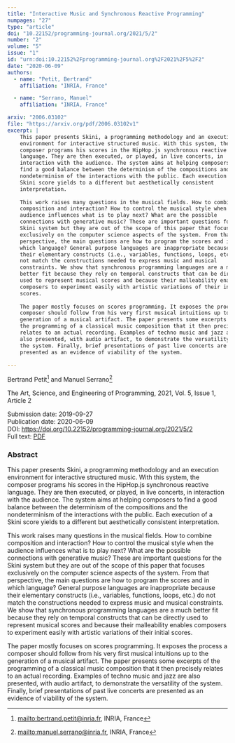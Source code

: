 ```yaml
---
title: "Interactive Music and Synchronous Reactive Programming"
numpages: "27"
type: "article"
doi: "10.22152/programming-journal.org/2021/5/2"
number: "2"
volume: "5"
issue: "1"
id: "urn:doi:10.22152%2Fprogramming-journal.org%2F2021%2F5%2F2"
date: "2020-06-09"
authors: 
  - name: "Petit, Bertrand"
    affiliation: "INRIA, France"

  - name: "Serrano, Manuel"
    affiliation: "INRIA, France"

arxiv: "2006.03102"
file: "https://arxiv.org/pdf/2006.03102v1"
excerpt: |
    This paper presents Skini, a programming methodology and an execution
    environment for interactive structured music. With this system, the
    composer programs his scores in the HipHop.js synchronous reactive
    language. They are then executed, or played, in live concerts, in
    interaction with the audience. The system aims at helping composers to
    find a good balance between the determinism of the compositions and the
    nondeterminism of the interactions with the public. Each execution of a
    Skini score yields to a different but aesthetically consistent
    interpretation.
    
    This work raises many questions in the musical fields. How to combine
    composition and interaction? How to control the musical style when the
    audience influences what is to play next? What are the possible
    connections with generative music? These are important questions for the
    Skini system but they are out of the scope of this paper that focuses
    exclusively on the computer science aspects of the system. From that
    perspective, the main questions are how to program the scores and in
    which language? General purpose languages are inappropriate because
    their elementary constructs (i.e., variables, functions, loops, etc.) do
    not match the constructions needed to express music and musical
    constraints. We show that synchronous programming languages are a much
    better fit because they rely on temporal constructs that can be directly
    used to represent musical scores and because their malleability enables
    composers to experiment easily with artistic variations of their initial
    scores.
    
    The paper mostly focuses on scores programming. It exposes the process a
    composer should follow from his very first musical intuitions up to the
    generation of a musical artifact. The paper presents some excerpts of
    the programming of a classical music composition that it then precisely
    relates to an actual recording. Examples of techno music and jazz are
    also presented, with audio artifact, to demonstrate the versatility of
    the system. Finally, brief presentations of past live concerts are
    presented as an evidence of viability of the system.

---
```

Bertrand Petit[^1] and Manuel Serrano[^2]

The Art, Science, and Engineering of Programming, 2021, Vol. 5, Issue 1, Article 2

Submission date: 2019-09-27  
Publication date: 2020-06-09  
DOI: <https://doi.org/10.22152/programming-journal.org/2021/5/2>  
Full text: [PDF](https://arxiv.org/pdf/2006.03102v1)  


### Abstract

This paper presents Skini, a programming methodology and an execution
environment for interactive structured music. With this system, the
composer programs his scores in the HipHop.js synchronous reactive
language. They are then executed, or played, in live concerts, in
interaction with the audience. The system aims at helping composers to
find a good balance between the determinism of the compositions and the
nondeterminism of the interactions with the public. Each execution of a
Skini score yields to a different but aesthetically consistent
interpretation.

This work raises many questions in the musical fields. How to combine
composition and interaction? How to control the musical style when the
audience influences what is to play next? What are the possible
connections with generative music? These are important questions for the
Skini system but they are out of the scope of this paper that focuses
exclusively on the computer science aspects of the system. From that
perspective, the main questions are how to program the scores and in
which language? General purpose languages are inappropriate because
their elementary constructs (i.e., variables, functions, loops, etc.) do
not match the constructions needed to express music and musical
constraints. We show that synchronous programming languages are a much
better fit because they rely on temporal constructs that can be directly
used to represent musical scores and because their malleability enables
composers to experiment easily with artistic variations of their initial
scores.

The paper mostly focuses on scores programming. It exposes the process a
composer should follow from his very first musical intuitions up to the
generation of a musical artifact. The paper presents some excerpts of
the programming of a classical music composition that it then precisely
relates to an actual recording. Examples of techno music and jazz are
also presented, with audio artifact, to demonstrate the versatility of
the system. Finally, brief presentations of past live concerts are
presented as an evidence of viability of the system.



[^1]: <mailto:bertrand.petit@inria.fr>, INRIA, France
[^2]: <mailto:manuel.serrano@inria.fr>, INRIA, France
